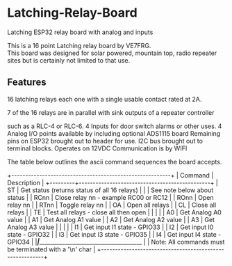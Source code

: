 # Latching-Relay-Board
Latching ESP32 relay board with analog and inputs

This is a 16 point Latching relay board by VE7FRG.  
This board was designed for solar powered, mountain top, radio repeater
sites but is certainly not limited to that use.

Features
--------
16 latching relays each one with a single usable contact rated at 2A.

   7 of the 16 relays are in parallel with sink outputs of a repeater controller
   
   such as a RLC-4 or RLC-6.
4  Inputs for door switch alarms or other uses.
4  Analog I/O points available by including optional ADS1115 board
Remaining pins on ESP32 brought out to header for use.
I2C bus brought out to terminal blocks.
Operates on 12VDC
Communication is by WIFI

The table below outlines the ascii command sequences the
board accepts. 

+---------------------------------------------------------+
| Command | Description                                   | 
+---------+-----------------------------------------------+
| ST      | Get status (returns status of all 16 relays)  |
|         | See note below about status                   |
| RCnn    | Close relay nn - example RC00 or RC12         |
| ROnn    | Open relay nn                                 |
| RTnn    | Toggle relay nn                               |
| OA      | Open all relays                               |
| CL      | Close all relays                              |
| TE      | Test all relays - close all then open         |
|         |                                               |
| A0      | Get Analog A0 value                           |
| A1      | Get Analog A1 value                           |
| A2      | Get Analog A2 value                           |
| A3      | Get Analog A3 value                           |
|         |                                               |
| I1      | Get input I1 state - GPIO33                   |
| I2      | Get input I0 state - GPIO32                   |
| I3      | Get input I3 state - GPIO35                   |
| I4      | Get input I4 state - GPIO34                   |
|_________|______________________________________________ |
| Note: All commands must be terminated with a '\n' char  |
+---------------------------------------------------------+
